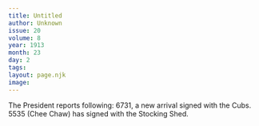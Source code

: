 ```yaml
---
title: Untitled
author: Unknown
issue: 20
volume: 8
year: 1913
month: 23
day: 2
tags:
layout: page.njk
image:
---
```

The President reports following: 6731, a new arrival signed with the Cubs. 5535 (Chee Chaw) has signed with the Stocking Shed. 


